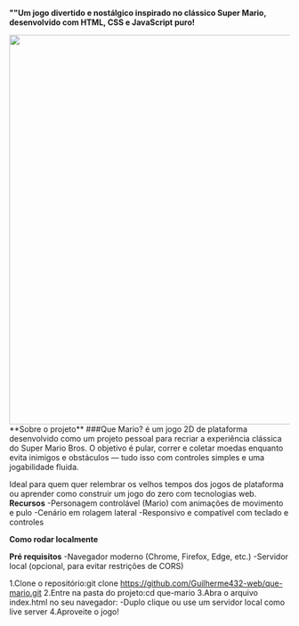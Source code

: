 **""Um jogo divertido e nostálgico inspirado no clássico Super Mario, desenvolvido com HTML, CSS e JavaScript puro!**
<div align="center">
<img src="https://github.com/Guilherme432-web/que-mario/issues/1#issue-3446218379" width="700px" />
</div>
**Sobre o projeto**
###Que Mario? é um jogo 2D de plataforma desenvolvido como um projeto pessoal para recriar a experiência clássica do Super Mario Bros. O objetivo é pular, correr e coletar moedas enquanto evita inimigos e obstáculos — tudo isso com controles simples e uma jogabilidade fluida.

Ideal para quem quer relembrar os velhos tempos dos jogos de plataforma ou aprender como construir um jogo do zero com tecnologias web.
**Recursos**
-Personagem controlável (Mario) com animações de movimento e pulo
-Cenário em rolagem lateral
-Responsivo e compatível com teclado e controles

**Como rodar localmente**

**Pré requisitos**
-Navegador moderno (Chrome, Firefox, Edge, etc.)
-Servidor local (opcional, para evitar restrições de CORS)

1.Clone o repositório:git clone https://github.com/Guilherme432-web/que-mario.git
2.Entre na pasta do projeto:cd que-mario
3.Abra o arquivo index.html no seu navegador:
-Duplo clique ou use um servidor local como live server
4.Aproveite o jogo!
